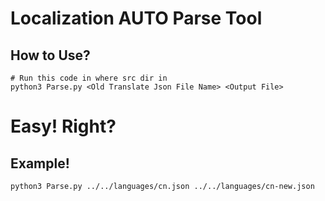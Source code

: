 Localization AUTO Parse Tool
============================

How to Use?
-----------
    # Run this code in where src dir in
    python3 Parse.py <Old Translate Json File Name> <Output File>

# Easy! Right?

Example!
--------

    python3 Parse.py ../../languages/cn.json ../../languages/cn-new.json